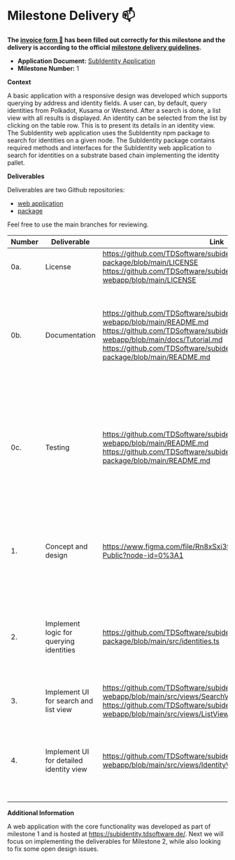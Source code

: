 # Milestone Delivery :mailbox:

**The [invoice form :pencil:](https://docs.google.com/forms/d/e/1FAIpQLSfmNYaoCgrxyhzgoKQ0ynQvnNRoTmgApz9NrMp-hd8mhIiO0A/viewform) has been filled out correctly for this milestone and the delivery is according to the official [milestone delivery guidelines](https://github.com/w3f/Grants-Program/blob/master/docs/milestone-deliverables-guidelines.md).**

- **Application Document:** [SubIdentity Application](https://github.com/w3f/Grants-Program/blob/master/applications/SubIdentity.md)
- **Milestone Number:** 1

**Context**

A basic application with a responsive design was developed which supports querying by address and identity fields. A user can, by default, query identities from Polkadot, Kusama or Westend. After a search is done, a list view with all results is displayed. An identity can be selected from the list by clicking on the table row. This is to present its details in an identity view. The SubIdentity web application uses the SubIdentity npm package to search for identities on a given node. The SubIdentity package contains required methods and interfaces for the SubIdentity web application to search for identities on a substrate based chain implementing the identity pallet.

**Deliverables**

Deliverables are two Github repositories:

- [web application](https://github.com/TDSoftware/subidentity-webapp)
- [package](https://github.com/TDSoftware/subidentity-package)

Feel free to use the main branches for reviewing.

| Number | Deliverable                             | Link                                                                                                                                                                                                                   | Notes                                                                                                                                                                                    |
| ------ | --------------------------------------- | ---------------------------------------------------------------------------------------------------------------------------------------------------------------------------------------------------------------------- | ---------------------------------------------------------------------------------------------------------------------------------------------------------------------------------------- |
| 0a.    | License                                 | https://github.com/TDSoftware/subidentity-package/blob/main/LICENSE https://github.com/TDSoftware/subidentity-webapp/blob/main/LICENSE                                                                                 | Apache 2.0                                                                                                                                                                               |
| 0b.    | Documentation                           | https://github.com/TDSoftware/subidentity-webapp/blob/main/README.md https://github.com/TDSoftware/subidentity-webapp/blob/main/docs/Tutorial.md https://github.com/TDSoftware/subidentity-package/blob/main/README.md | We provided **inline documentation** of the code, a meaningful readme and added a basic **tutorial** that explains how a user can use the application.                                   |
| 0c.    | Testing                                 | https://github.com/TDSoftware/subidentity-webapp/blob/main/README.md https://github.com/TDSoftware/subidentity-package/blob/main/README.md                                                                             | Core functions are covered by unit tests as far as reasonably applicable to ensure functionality and robustness. In the readme files, we describe how to run these tests.                |
| 1.     | Concept and design                      | https://www.figma.com/file/Rn8xSxi3flRBJ0Nf0GKWeK/SubIdentity-Public?node-id=0%3A1                                                                                                                                     | We created a high-fidelity, responsive, pixel perfect design for a search view, a list view and a detailed identity view.                                                                |
| 2.     | Implement logic for querying identities | https://github.com/TDSoftware/subidentity-package/blob/main/src/identities.ts                                                                                                                                          | We implement the logic to receive identities from a substrate-based chain implementing the Identity pallet in a npm package.                                                             |
| 3.     | Implement UI for search and list view   | https://github.com/TDSoftware/subidentity-webapp/blob/main/src/views/SearchView.vue https://github.com/TDSoftware/subidentity-webapp/blob/main/src/views/ListView.vue                                                  | Build UI with Vue.js                                                                                                                                                                     |
| 4.     | Implement UI for detailed identity view | https://github.com/TDSoftware/subidentity-webapp/blob/main/src/views/IdentityView.vue                                                                                                                                  | The identity view can easily be extended with custom plugins. A detailed description can be found in the [readme](https://github.com/TDSoftware/subidentity-webapp/blob/main/README.md). |

**Additional Information**

A web application with the core functionality was developed as part of milestone 1 and is hosted at https://subidentity.tdsoftware.de/. Next we will focus on implementing the deliverables for Milestone 2, while also looking to fix some open design issues.
